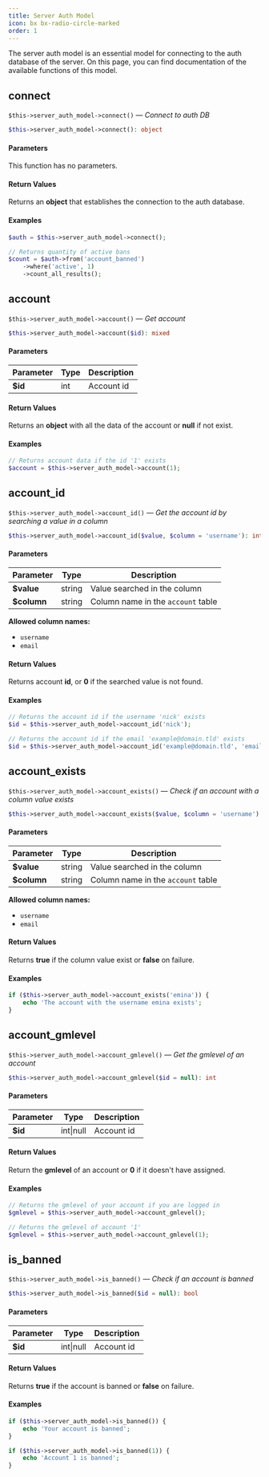 ```yaml
---
title: Server Auth Model
icon: bx bx-radio-circle-marked
order: 1
---
```


The server auth model is an essential model for connecting to the auth database of the server. On this page, you can find documentation of the available functions of this model.

## connect

`$this->server_auth_model->connect()` — _Connect to auth DB_

```php
$this->server_auth_model->connect(): object
```

#### Parameters

This function has no parameters.

#### Return Values

Returns an **object** that establishes the connection to the auth database.

#### Examples

```php
$auth = $this->server_auth_model->connect();

// Returns quantity of active bans
$count = $auth->from('account_banned')
    ->where('active', 1)
    ->count_all_results();
```

## account

`$this->server_auth_model->account()` — _Get account_

```php
$this->server_auth_model->account($id): mixed
```

#### Parameters

| Parameter | Type | Description |
| ------- | ------- | ------- |
| **$id** | int | Account id |

#### Return Values

Returns an **object** with all the data of the account or **null** if not exist.

#### Examples

```php
// Returns account data if the id '1' exists
$account = $this->server_auth_model->account(1);
```

## account_id

`$this->server_auth_model->account_id()` — _Get the account id by searching a value in a column_

```php
$this->server_auth_model->account_id($value, $column = 'username'): int
```

#### Parameters

| Parameter | Type | Description |
| ------- | ------- | ------- |
| **$value** | string | Value searched in the column |
| **$column** | string | Column name in the `account` table |

**Allowed column names:**

- `username`
- `email`

#### Return Values

Returns account **id**, or **0** if the searched value is not found.

#### Examples

```php
// Returns the account id if the username 'nick' exists
$id = $this->server_auth_model->account_id('nick');

// Returns the account id if the email 'example@domain.tld' exists
$id = $this->server_auth_model->account_id('example@domain.tld', 'email');
```

## account_exists

`$this->server_auth_model->account_exists()` — _Check if an account with a column value exists_

```php
$this->server_auth_model->account_exists($value, $column = 'username'): bool
```

#### Parameters

| Parameter | Type | Description |
| ------- | ------- | ------- |
| **$value** | string | Value searched in the column |
| **$column** | string | Column name in the `account` table |

**Allowed column names:**

- `username`
- `email`

#### Return Values

Returns **true** if the column value exist or **false** on failure.

#### Examples

```php
if ($this->server_auth_model->account_exists('emina')) {
    echo 'The account with the username emina exists';
}
```

## account_gmlevel

`$this->server_auth_model->account_gmlevel()` — _Get the gmlevel of an account_

```php
$this->server_auth_model->account_gmlevel($id = null): int
```

#### Parameters

| Parameter | Type | Description |
| ------- | ------- | ------- |
| **$id** | int\|null | Account id |

#### Return Values

Return the **gmlevel** of an account or **0** if it doesn't have assigned.

#### Examples

```php
// Returns the gmlevel of your account if you are logged in
$gmlevel = $this->server_auth_model->account_gmlevel();

// Returns the gmlevel of account '1'
$gmlevel = $this->server_auth_model->account_gmlevel(1);
```

## is_banned

`$this->server_auth_model->is_banned()` — _Check if an account is banned_

```php
$this->server_auth_model->is_banned($id = null): bool
```

#### Parameters

| Parameter | Type | Description |
| ------- | ------- | ------- |
| **$id** | int\|null | Account id |

#### Return Values

Returns **true** if the account is banned or **false** on failure.

#### Examples

```php
if ($this->server_auth_model->is_banned()) {
    echo 'Your account is banned';
}

if ($this->server_auth_model->is_banned(1)) {
    echo 'Account 1 is banned';
}
```
